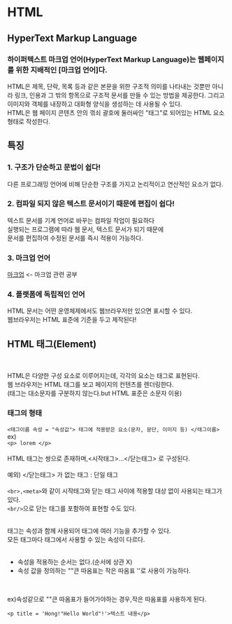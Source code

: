 # HTML
## HyperText Markup Language
### 하이퍼텍스트 마크업 언어(HyperText Markup Language)는 웹페이지를 위한 지배적인 [마크업 언어]다.   
HTML은 제목, 단락, 목록 등과 같은 본문을 위한 구조적 의미를 나타내는 것뿐만 아니라 링크, 인용과 그 밖의 항목으로 구조적 문서를 만들 수 있는 방법을 제공한다. 그리고 이미지와 객체를 내장하고 대화형 양식을 생성하는 데 사용될 수 있다.   
HTML은 웹 페이지 콘텐츠 안의 꺾쇠 괄호에 둘러싸인 "태그"로 되어있는 HTML 요소 형태로 작성한다. 
<br>

## 특징
### 1. 구조가 단순하고 문법이 쉽다!
다른 프로그래밍 언어에 비해 단순한 구조를 가지고 논리적이고 연산적인 요소가 없다.

### 2. 컴파일 되지 않은 텍스트 문서이기 때문에 편집이 쉽다!
텍스트 문서를 기계 언어로 바꾸는 컴파일 작업이 필요하다  
실행되는 프로그램에 따라 웹 문서, 텍스트 문서가 되기 때문에  
문서를 편집하여 수정된 문서를 즉시 적용이 가능하다.

### 3. 마크업 언어

[마크업](MDStudy.md) <- 마크업 관련 공부

### 4. 플랫폼에 독립적인 언어
HTML 문서는 어떤 운영체제에서도 웹브라우저만 있으면 표시할 수 있다.  
웹브라우저는 HTML 표준에 기준을 두고 제작된다!
<br>

## HTML 태그(Element)
<br>

HTML은 다양한 구성 요소로 이루어지는데, 각각의 요소는 태그로 표현된다.  
웹 브라우저는 HTML 태그를 보고 페이지의 컨텐츠를 렌더링한다.  
(태그는 대소문자를 구분하지 않는다.but HTML 표준은 소문자 이용)

### 태그의 형태
`<태그이름 속성 = "속성값"> 태그에 적용받은 요소(문자, 문단, 이미지 등) </태그이름>`  
ex)  
`<p> lorem </p>`  
<br>
HTML 태그는 쌍으로 존재하며,<시작태그>...</닫는태그> 로 구성된다.  
<br>
예외) </닫는태그> 가 없는 태그 : 단일 태그  
<br>
`<br>,<meta>`와 같이 시작태그와 닫는 태그 사이에 적용할 대상 없이 사용되는 태그가 있다.  
`<br/>`으로 닫는 태그를 포함하여 표현할 수도 있다.  
<br>

태그는 속성과 함께 사용되어 태그에 여러 기능을 추가할 수 있다.  
모든 태그마다 태그에서 사용할 수 있는 속성이 다르다.  
<br>
- 속성을 적용하는 순서는 없다.(순서에 상관 X)
- 속성 값을 정의하는 ""큰 따옴표는 작은 따옴표 ''로 사용이 가능하다.  
<br>

ex)속성같으로 ""큰 따옴표가 들어가야하는 경우,작은 따옴표를 사용하게 된다.  

```<p title = 'Hong!"Hello World"!'>텍스트 내용</p>```
